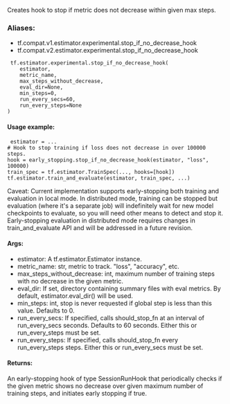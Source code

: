 Creates hook to stop if metric does not decrease within given max steps.
### Aliases:
- tf.compat.v1.estimator.experimental.stop_if_no_decrease_hook
- tf.compat.v2.estimator.experimental.stop_if_no_decrease_hook

```
 tf.estimator.experimental.stop_if_no_decrease_hook(
    estimator,
    metric_name,
    max_steps_without_decrease,
    eval_dir=None,
    min_steps=0,
    run_every_secs=60,
    run_every_steps=None
)
```
#### Usage example:

```
 estimator = ...
# Hook to stop training if loss does not decrease in over 100000 steps.
hook = early_stopping.stop_if_no_decrease_hook(estimator, "loss", 100000)
train_spec = tf.estimator.TrainSpec(..., hooks=[hook])
tf.estimator.train_and_evaluate(estimator, train_spec, ...)
```
Caveat: Current implementation supports early-stopping both training and evaluation in local mode. In distributed mode, training can be stopped but evaluation (where it's a separate job) will indefinitely wait for new model checkpoints to evaluate, so you will need other means to detect and stop it. Early-stopping evaluation in distributed mode requires changes in train_and_evaluate API and will be addressed in a future revision.
#### Args:
- estimator: A tf.estimator.Estimator instance.
- metric_name: str, metric to track. "loss", "accuracy", etc.
- max_steps_without_decrease: int, maximum number of training steps with no decrease in the given metric.
- eval_dir: If set, directory containing summary files with eval metrics. By default, estimator.eval_dir() will be used.
- min_steps: int, stop is never requested if global step is less than this value. Defaults to 0.
- run_every_secs: If specified, calls should_stop_fn at an interval of run_every_secs seconds. Defaults to 60 seconds. Either this or run_every_steps must be set.
- run_every_steps: If specified, calls should_stop_fn every run_every_steps steps. Either this or run_every_secs must be set.
#### Returns:
An early-stopping hook of type SessionRunHook that periodically checks if the given metric shows no decrease over given maximum number of training steps, and initiates early stopping if true.
